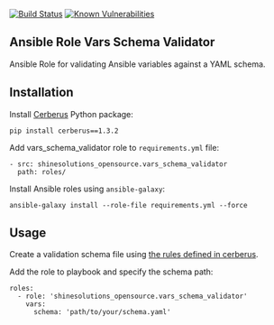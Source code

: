 [![Build Status](https://github.com/shinesolutions/ansible-role-vars-schema-validator/workflows/CI/badge.svg)](https://github.com/shinesolutions/ansible-role-vars-schema-validator/actions?query=workflow%3ACI)
[![Known Vulnerabilities](https://snyk.io/test/github/shinesolutions/ansible-role-vars-schema-validator/badge.svg)](https://snyk.io/test/github/shinesolutions/ansible-role-vars-schema-validator)

Ansible Role Vars Schema Validator
----------------------------------

Ansible Role for validating Ansible variables against a YAML schema.

Installation
------------

Install [Cerberus](https://pypi.org/project/Cerberus/) Python package:

    pip install cerberus==1.3.2

Add vars_schema_validator role to `requirements.yml` file:

    - src: shinesolutions_opensource.vars_schema_validator
      path: roles/

Install Ansible roles using `ansible-galaxy`:

    ansible-galaxy install --role-file requirements.yml --force

Usage
-----

Create a validation schema file using [the rules defined in cerberus](http://docs.python-cerberus.org/en/stable/validation-rules.html).

Add the role to playbook and specify the schema path:

    roles:
      - role: 'shinesolutions_opensource.vars_schema_validator'
        vars:
          schema: 'path/to/your/schema.yaml'
